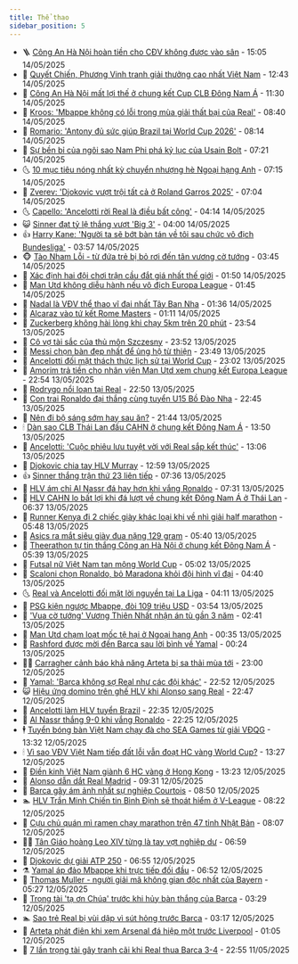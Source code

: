 ```yaml
---
title: Thể thao
sidebar_position: 5
---
```


<!-- vnexpress-the-thao:START -->
- 🪜 [Công An Hà Nội hoàn tiền cho CĐV không được vào sân](https://vnexpress.net/cong-an-ha-noi-hoan-tien-cho-cdv-khong-duoc-vao-san-4886079.html) - 15:05 14/05/2025
- 🦩 [Quyết Chiến, Phương Vinh tranh giải thưởng cao nhất Việt Nam](https://vnexpress.net/quyet-chien-phuong-vinh-tranh-giai-thuong-cao-nhat-viet-nam-4886048.html) - 12:43 14/05/2025
- 🧰 [Công An Hà Nội mất lợi thế ở chung kết Cup CLB Đông Nam Á](https://vnexpress.net/truc-tiep-tran-cong-an-ha-noi-vs-buriram-united-o-luot-di-chung-ket-asean-club-championship-2025-4885916-tong-thuat.html) - 11:30 14/05/2025
- 🤗 [Kroos: &#39;Mbappe không có lỗi trong mùa giải thất bại của Real&#39;](https://vnexpress.net/kroos-mbappe-khong-co-loi-trong-mua-giai-that-bai-cua-real-4885696.html) - 08:40 14/05/2025
- 🥳 [Romario: &#39;Antony đủ sức giúp Brazil tại World Cup 2026&#39;](https://vnexpress.net/romario-antony-du-suc-giup-brazil-tai-world-cup-2026-4885764.html) - 08:14 14/05/2025
- 🦣 [Sự bền bỉ của ngôi sao Nam Phi phá kỷ lục của Usain Bolt](https://vnexpress.net/su-ben-bi-cua-ngoi-sao-nam-phi-pha-ky-luc-cua-usain-bolt-4885820.html) - 07:21 14/05/2025
- 🌜 [10 mục tiêu nóng nhất kỳ chuyển nhượng hè Ngoại hạng Anh](https://vnexpress.net/10-muc-tieu-nong-nhat-ky-chuyen-nhuong-he-ngoai-hang-anh-4885847.html) - 07:15 14/05/2025
- 🫶 [Zverev: &#39;Djokovic vượt trội tất cả ở Roland Garros 2025&#39;](https://vnexpress.net/zverev-djokovic-vuot-troi-tat-ca-o-roland-garros-2025-4885857.html) - 07:04 14/05/2025
- 🌜 [Capello: &#39;Ancelotti rời Real là điều bất công&#39;](https://vnexpress.net/capello-ancelotti-roi-real-la-dieu-bat-cong-4885776.html) - 04:14 14/05/2025
- 😺 [Sinner đạt tỷ lệ thắng vượt &#39;Big 3&#39;](https://vnexpress.net/sinner-dat-ty-le-thang-vuot-big-3-4885657.html) - 04:00 14/05/2025
- 👍 [Harry Kane: &#39;Người ta sẽ bớt bàn tán về tôi sau chức vô địch Bundesliga&#39;](https://vnexpress.net/harry-kane-nguoi-ta-se-bot-ban-tan-ve-toi-sau-chuc-vo-dich-bundesliga-4885640.html) - 03:57 14/05/2025
- 🐵 [Tào Nham Lỗi - từ đứa trẻ bị bỏ rơi đến tân vương cờ tướng](https://vnexpress.net/tao-nham-loi-tu-dua-tre-bi-bo-roi-den-tan-vuong-co-tuong-4885535.html) - 03:45 14/05/2025
- 💫 [Xác định hai đội chơi trận cầu đắt giá nhất thế giới](https://vnexpress.net/xac-dinh-hai-doi-choi-tran-cau-dat-gia-nhat-the-gioi-4885628.html) - 01:50 14/05/2025
- 🦆 [Man Utd không diễu hành nếu vô địch Europa League](https://vnexpress.net/man-utd-khong-dieu-hanh-neu-vo-dich-europa-league-4885577.html) - 01:45 14/05/2025
- 🙉 [Nadal là VĐV thể thao vĩ đại nhất Tây Ban Nha](https://vnexpress.net/nadal-la-vdv-the-thao-vi-dai-nhat-tay-ban-nha-4885636.html) - 01:36 14/05/2025
- 📝 [Alcaraz vào tứ kết Rome Masters](https://vnexpress.net/alcaraz-vao-tu-ket-rome-masters-4885618.html) - 01:11 14/05/2025
- 💯 [Zuckerberg không hài lòng khi chạy 5km trên 20 phút](https://vnexpress.net/zuckerberg-khong-hai-long-khi-chay-5km-tren-20-phut-4885583.html) - 23:54 13/05/2025
- 🌈 [Cô vợ tài sắc của thủ môn Szczesny](https://vnexpress.net/co-vo-tai-sac-cua-thu-mon-szczesny-4885457.html) - 23:52 13/05/2025
- 🦩 [Messi chọn bàn đẹp nhất để ủng hộ từ thiện](https://vnexpress.net/messi-chon-ban-dep-nhat-de-ung-ho-tu-thien-4885576.html) - 23:49 13/05/2025
- 🐲 [Ancelotti đối mặt thách thức lịch sử tại World Cup](https://vnexpress.net/ancelotti-doi-mat-thach-thuc-lich-su-tai-world-cup-4885309.html) - 23:02 13/05/2025
- 🌁 [Amorim trả tiền cho nhân viên Man Utd xem chung kết Europa League](https://vnexpress.net/amorim-tra-tien-cho-nhan-vien-man-utd-xem-chung-ket-europa-league-4885572.html) - 22:54 13/05/2025
- 💯 [Rodrygo nổi loạn tại Real](https://vnexpress.net/rodrygo-noi-loan-tai-real-4885574.html) - 22:50 13/05/2025
- 🌝 [Con trai Ronaldo đại thắng cùng tuyển U15 Bồ Đào Nha](https://vnexpress.net/con-trai-ronaldo-dai-thang-cung-tuyen-u15-bo-dao-nha-4885573.html) - 22:45 13/05/2025
- 🤖 [Nên đi bộ sáng sớm hay sau ăn?](https://vnexpress.net/nen-di-bo-sang-som-hay-sau-an-4885275.html) - 21:44 13/05/2025
- 🕯 [Dàn sao CLB Thái Lan đấu CAHN ở chung kết Đông Nam Á](https://vnexpress.net/dan-sao-clb-thai-lan-dau-cahn-o-chung-ket-dong-nam-a-4885537.html) - 13:50 13/05/2025
- 🧰 [Ancelotti: &#39;Cuộc phiêu lưu tuyệt vời với Real sắp kết thúc&#39;](https://vnexpress.net/ancelotti-cuoc-phieu-luu-tuyet-voi-voi-real-sap-ket-thuc-4885534.html) - 13:06 13/05/2025
- 🥳 [Djokovic chia tay HLV Murray](https://vnexpress.net/djokovic-chia-tay-hlv-murray-4885529.html) - 12:59 13/05/2025
- 👍 [Sinner thắng trận thứ 23 liên tiếp](https://vnexpress.net/sinner-thang-tran-thu-23-lien-tiep-4885369.html) - 07:36 13/05/2025
- 💪 [HLV ám chỉ Al Nassr đá hay hơn khi vắng Ronaldo](https://vnexpress.net/hlv-am-chi-al-nassr-da-hay-hon-khi-vang-ronaldo-4885289.html) - 07:31 13/05/2025
- 👹 [HLV CAHN lo bất lợi khi đá lượt về chung kết Đông Nam Á ở Thái Lan](https://vnexpress.net/hlv-cahn-lo-bat-loi-khi-da-luot-ve-chung-ket-dong-nam-a-o-thai-lan-4885330.html) - 06:37 13/05/2025
- 🧰 [Runner Kenya đi 2 chiếc giày khác loại khi về nhì giải half marathon](https://vnexpress.net/runner-kenya-di-2-chiec-giay-khac-loai-khi-ve-nhi-giai-half-marathon-4885302.html) - 05:48 13/05/2025
- 🚀 [Asics ra mắt siêu giày đua nặng 129 gram](https://vnexpress.net/asics-ra-mat-sieu-giay-dua-nang-129-gram-4884904.html) - 05:40 13/05/2025
- 🎃 [Theerathon tự tin thắng Công an Hà Nội ở chung kết Đông Nam Á](https://vnexpress.net/theerathon-tu-tin-thang-cong-an-ha-noi-o-chung-ket-dong-nam-a-4885316.html) - 05:39 13/05/2025
- 🧰 [Futsal nữ Việt Nam tan mộng World Cup](https://vnexpress.net/futsal-nu-viet-nam-tan-mong-world-cup-4885301.html) - 05:02 13/05/2025
- 👀 [Scaloni chọn Ronaldo, bỏ Maradona khỏi đội hình vĩ đại](https://vnexpress.net/scaloni-chon-ronaldo-bo-maradona-khoi-doi-hinh-vi-dai-4885234.html) - 04:40 13/05/2025
- 🌜 [Real và Ancelotti đối mặt lời nguyền tại La Liga](https://vnexpress.net/real-va-ancelotti-doi-mat-loi-nguyen-tai-la-liga-4885249.html) - 04:11 13/05/2025
- 🫶 [PSG kiện ngược Mbappe, đòi 109 triệu USD](https://vnexpress.net/psg-kien-nguoc-mbappe-doi-109-trieu-usd-4885194.html) - 03:54 13/05/2025
- 🦄 [&#39;Vua cờ tướng&#39; Vương Thiên Nhất nhận án tù gần 3 năm](https://vnexpress.net/vua-co-tuong-vuong-thien-nhat-nhan-an-tu-gan-3-nam-4885124.html) - 02:41 13/05/2025
- 🥳 [Man Utd chạm loạt mốc tệ hại ở Ngoại hạng Anh](https://vnexpress.net/man-utd-cham-loat-moc-te-hai-o-ngoai-hang-anh-4885075.html) - 00:35 13/05/2025
- 🐲 [Rashford được mời đến Barca sau lời bình về Yamal](https://vnexpress.net/rashford-duoc-moi-den-barca-sau-loi-binh-ve-yamal-4884854.html) - 00:24 13/05/2025
- 🧑‍🏫 [Carragher cảnh báo khả năng Arteta bị sa thải mùa tới](https://vnexpress.net/carragher-canh-bao-kha-nang-arteta-bi-sa-thai-mua-toi-4885078.html) - 23:00 12/05/2025
- 🤔 [Yamal: &#39;Barca không sợ Real như các đội khác&#39;](https://vnexpress.net/yamal-barca-khong-so-real-nhu-cac-doi-khac-4885071.html) - 22:52 12/05/2025
- 😺 [Hiệu ứng domino trên ghế HLV khi Alonso sang Real](https://vnexpress.net/hieu-ung-domino-tren-ghe-hlv-khi-alonso-sang-real-4885074.html) - 22:47 12/05/2025
- 💪 [Ancelotti làm HLV tuyển Brazil](https://vnexpress.net/ancelotti-lam-hlv-tuyen-brazil-4885067.html) - 22:35 12/05/2025
- 💼 [Al Nassr thắng 9-0 khi vắng Ronaldo](https://vnexpress.net/al-nassr-thang-9-0-khi-vang-ronaldo-4885076.html) - 22:25 12/05/2025
- 🕴 [Tuyển bóng bàn Việt Nam chạy đà cho SEA Games từ giải VĐQG](https://vnexpress.net/tuyen-bong-ban-viet-nam-chay-da-cho-sea-games-tu-giai-vdqg-4885032.html) - 13:32 12/05/2025
- 🕯 [Vì sao VĐV Việt Nam tiếp đất lỗi vẫn đoạt HC vàng World Cup?](https://vnexpress.net/vi-sao-vdv-viet-nam-tiep-dat-loi-van-doat-hc-vang-world-cup-4885041.html) - 13:27 12/05/2025
- 📝 [Điền kinh Việt Nam giành 6 HC vàng ở Hong Kong](https://vnexpress.net/dien-kinh-viet-nam-gianh-6-hc-vang-o-hong-kong-4885042.html) - 13:23 12/05/2025
- 🧐 [Alonso dẫn dắt Real Madrid](https://vnexpress.net/alonso-dan-dat-real-madrid-4884874.html) - 09:31 12/05/2025
- 🙉 [Barca gây ám ảnh nhất sự nghiệp Courtois](https://vnexpress.net/barca-gay-am-anh-nhat-su-nghiep-courtois-4884810.html) - 08:50 12/05/2025
- 🏊 [HLV Trần Minh Chiến tin Bình Định sẽ thoát hiểm ở V-League](https://vnexpress.net/hlv-tran-minh-chien-tin-binh-dinh-se-thoat-hiem-o-v-league-4884804.html) - 08:22 12/05/2025
- 🌊 [Cựu chủ quán mì ramen chạy marathon trên 47 tỉnh Nhật Bản](https://vnexpress.net/cuu-chu-quan-mi-ramen-chay-marathon-tren-47-tinh-nhat-ban-4884787.html) - 08:07 12/05/2025
- 👨‍🏫 [Tân Giáo hoàng Leo XIV từng là tay vợt nghiệp dư](https://vnexpress.net/tan-giao-hoang-leo-xiv-tung-la-tay-vot-nghiep-du-4884760.html) - 06:59 12/05/2025
- 🥷 [Djokovic dự giải ATP 250](https://vnexpress.net/djokovic-du-giai-atp-250-4884742.html) - 06:55 12/05/2025
- ⚗️ [Yamal áp đảo Mbappe khi trực tiếp đối đầu](https://vnexpress.net/yamal-ap-dao-mbappe-khi-truc-tiep-doi-dau-4884744.html) - 06:52 12/05/2025
- 🌮 [Thomas Muller - người giải mã không gian độc nhất của Bayern](https://vnexpress.net/thomas-muller-nguoi-giai-ma-khong-gian-doc-nhat-cua-bayern-4884725.html) - 05:27 12/05/2025
- 🤩 [Trọng tài &#39;tạ ơn Chúa&#39; trước khi hủy bàn thắng của Barca](https://vnexpress.net/trong-tai-ta-on-chua-truoc-khi-huy-ban-thang-cua-barca-4884587.html) - 03:29 12/05/2025
- 🏊 [Sao trẻ Real bị vùi dập vì sút hỏng trước Barca](https://vnexpress.net/sao-tre-real-bi-vui-dap-vi-sut-hong-truoc-barca-4884544.html) - 03:17 12/05/2025
- 🐎 [Arteta phát điên khi xem Arsenal đá hiệp một trước Liverpool](https://vnexpress.net/arteta-phat-dien-khi-xem-arsenal-da-hiep-mot-truoc-liverpool-4884543.html) - 01:05 12/05/2025
- 💫 [7 lần trọng tài gây tranh cãi khi Real thua Barca 3-4](https://vnexpress.net/7-lan-trong-tai-gay-tranh-cai-khi-real-thua-barca-3-4-4884510.html) - 22:55 11/05/2025<!-- vnexpress-the-thao:END -->
